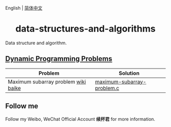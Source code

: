 English | [简体中文](README-CN.md)

<h1 align="center">data-structures-and-algorithms</h1>
Data structure and algorithm.


## [Dynamic Programming Problems](https://github.com/xubeijun/data-structures-and-algorithms/tree/main/dynamic-programming)

Problem  | Solution
--      | ----------
 Maximum subarray problem [wiki](https://en.wikipedia.org/wiki/Maximum_subarray_problem) [baike](https://baike.baidu.com/item/%E6%9C%80%E5%A4%A7%E5%AD%90%E6%95%B0%E5%88%97%E9%97%AE%E9%A2%98/22828059) | [maximum-subarray-problem.c](https://github.com/xubeijun/data-structures-and-algorithms/blob/main/dynamic-programming/maximum-subarray-problem.c)

## Follow me
Follow my Weibo, WeChat Official Account **续杯君** for more information.